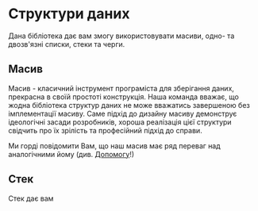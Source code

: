 # Структури даних

Дана бібліотека дає вам змогу використовувати масиви, одно- та двозв'язні списки, стеки та черги.

## Масив

Масив - класичний інструмент програміста для зберігання даних, прекрасна в своїй простоті конструкція. Наша команда вважає, що жодна бібліотека структур даних не може вважатись завершеною без імплементації масиву. Саме підхід до дизайну масиву демонструє ідеологічні засади розробників, хороша реалізація цієї структури свідчить про їх зрілість та професійний підхід до справи.

Ми горді повідомити Вам, що наш масив має ряд переваг над аналогічними йому (див. [Допомогу](https://github.com/Crapsoft/data-structures/blob/master/Help.md)!)

## Стек

Стек дає вам
